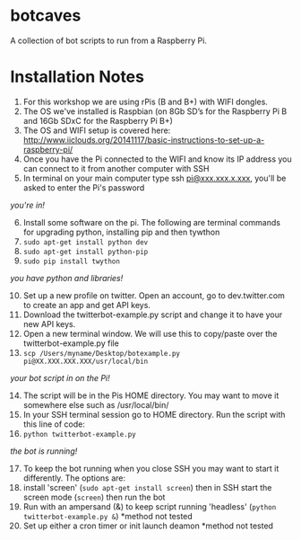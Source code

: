botcaves
========
A collection of bot scripts to run from a Raspberry Pi.

Installation Notes
==================================
1. For this workshop we are using rPis (B and B+) with WIFI dongles. 
2. The OS we've installed is Raspbian (on 8Gb SD’s for the Raspberry Pi B and 16Gb SDxC for the Raspberry Pi B+)
3. The OS and WIFI setup is covered here: http://www.iiclouds.org/20141117/basic-instructions-to-set-up-a-raspberry-pi/
4. Once you have the Pi connected to the WIFI and know its IP address you can connect to it from another computer with SSH
5. In terminal on your main computer type ssh pi@xxx.xxx.x.xxx, you'll be asked to enter the Pi's password

*you're in!*

6. Install some software on the pi. The following are terminal commands for upgrading python, installing pip and then tywthon
7. ```sudo apt-get install python dev```
8. ```sudo apt-get install python-pip```
9. ```sudo pip install twython```

*you have python and libraries!*

10. Set up a new profile on twitter. Open an account, go to dev.twitter.com to create an app and get API keys. 
11. Download the twitterbot-example.py script and change it to have your new API keys.
12. Open a new terminal window. We will use this to copy/paste over the twitterbot-example.py file
13. ```scp /Users/myname/Desktop/botexample.py pi@XX.XXX.XXX.XXX/usr/local/bin```

*your bot script in on the Pi!*

14. The script will be in the Pis HOME directory. You may want to move it somewhere else such as /usr/local/bin/
15. In your SSH terminal session go to  HOME directory. Run the script with this line of code:
16. ```python twitterbot-example.py```

*the bot is running!*

17. To keep the bot running when you close SSH you may want to start it differently. The options are:
18. install 'screen' (```sudo apt-get install screen```) then in SSH start the screen mode (```screen```) then run the bot
19. Run with an ampersand (&) to keep script running 'headless' (```python twitterbot-example.py &```) *method not tested
20. Set up either a cron timer or init launch deamon *method not tested
